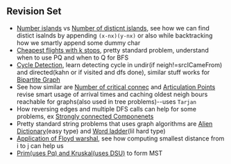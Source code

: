 ## Revision Set
- [Number islands](./_00_Matrix/_01_BFS_DFS/_2_count_Islands.java) vs [Number of disticnt islands](./_00_Matrix//_01_BFS_DFS/_8_nDistinct_Islands.java), see how we can find distict isalnds by appending `(x-nx)(y-nx)` or also while backtracking how we smartly append some dummy char
- [Cheapest flights with k stops](_00_Matrix/_02_djikstra/_03_cheapest_flights_with_k_stops.java), pretty standard problem, understand when to use PQ and when to Q for BFS
- [Cycle Detection](/algos/_7_Graph/_01_Undir_Unweigh/_01_detect_cycle.java), learn detecting cycle in undir(if neigh!=srcICameFrom) and directed(kahn or if visited and dfs done), similar stuff works for [Bipartite Graph](./_01_Undir_Unweigh/_02_bipartite_graph.java)
- See how similar are [Number of critical connec](./_01_Undir_Unweigh/_03_number_of_critical_connections.java) and [Articulation Points](./_01_Undir_Unweigh/_04_articulation_points.java) revise smart usage of arrival times and caching oldest neigh bours reachable for graphs(also used in tree problems)--uses `Tarjan`
- How reversing edges and multiple DFS calls can help for some problems, ex [Strongly connected Componenets](./_02_Dir_Unweigh/_06_strongly_connected_componenets.java)
- Pretty standard string problems that uses graph algorithms are [Alien Dictionary](./_02_Dir_Unweigh/_04_alien_dictionary.java)(easy type) and [Word ladder](./_02_Dir_Unweigh/_05_word_ladder.java)(lil hard type)
- [Application of Floyd warshal](./_03_Undir_weigh/_03_city_with_smallest_number_of_neigh.java), see how computing smallest distance from i to j can help us
- [Prim(uses Pq) and Kruskal(uses DSU)](./_03_Undir_weigh/_04_minimum_spanning_tree.java) to form MST

